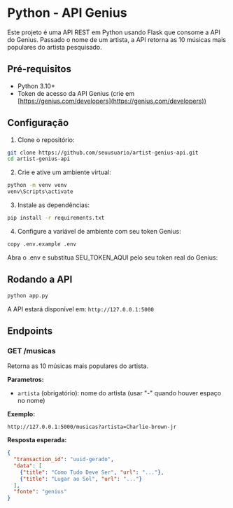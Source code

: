 # Python - API Genius

Este projeto é uma API REST em Python usando Flask que consome a API do Genius.
Passado o nome de um artista, a API retorna as 10 músicas mais populares do artista pesquisado.

## Pré-requisitos

* Python 3.10+
* Token de acesso da API Genius (crie em [https://genius.com/developers](https://genius.com/developers))

## Configuração

1. Clone o repositório:

```bash
git clone https://github.com/seuusuario/artist-genius-api.git
cd artist-genius-api
```

2. Crie e ative um ambiente virtual:

```bash
python -m venv venv
venv\Scripts\activate
```

3. Instale as dependências:

```bash
pip install -r requirements.txt
```

4. Configure a variável de ambiente com seu token Genius:

```bash
copy .env.example .env
```
Abra o .env e substitua SEU_TOKEN_AQUI pelo seu token real do Genius:

## Rodando a API

```bash
python app.py
```

A API estará disponível em: `http://127.0.0.1:5000`

## Endpoints

### GET /musicas

Retorna as 10 músicas mais populares do artista.

**Parametros:**

* `artista` (obrigatório): nome do artista (usar "-" quando houver espaço no nome)

**Exemplo:**

```
http://127.0.0.1:5000/musicas?artista=Charlie-brown-jr
```

**Resposta esperada:**

```json
{
  "transaction_id": "uuid-gerado",
  "data": [
    {"title": "Como Tudo Deve Ser", "url": "..."},
    {"title": "Lugar ao Sol", "url": "..."}
  ],
  "fonte": "genius"
}
```